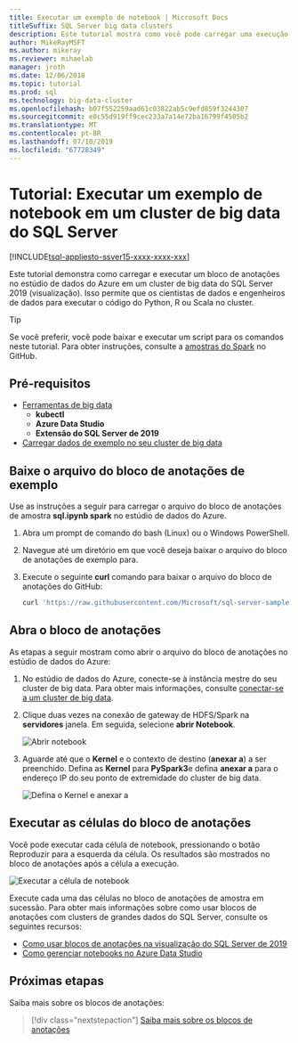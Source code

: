 ```yaml
---
title: Executar um exemplo de notebook | Microsoft Docs
titleSuffix: SQL Server big data clusters
description: Este tutorial mostra como você pode carregar uma execução de um exemplo de notebook Spark em um cluster de big data do SQL Server 2019 (visualização).
author: MikeRayMSFT
ms.author: mikeray
ms.reviewer: mihaelab
manager: jroth
ms.date: 12/06/2018
ms.topic: tutorial
ms.prod: sql
ms.technology: big-data-cluster
ms.openlocfilehash: b07f552259aad61c03822ab5c9efd859f3244307
ms.sourcegitcommit: e0c55d919ff9cec233a7a14e72ba16799f4505b2
ms.translationtype: MT
ms.contentlocale: pt-BR
ms.lasthandoff: 07/10/2019
ms.locfileid: "67728349"
---
```

# <a name="tutorial-run-a-sample-notebook-on-a-sql-server-big-data-cluster"></a>Tutorial: Executar um exemplo de notebook em um cluster de big data do SQL Server

[!INCLUDE[tsql-appliesto-ssver15-xxxx-xxxx-xxx](../includes/tsql-appliesto-ssver15-xxxx-xxxx-xxx.md)]

Este tutorial demonstra como carregar e executar um bloco de anotações no estúdio de dados do Azure em um cluster de big data do SQL Server 2019 (visualização). Isso permite que os cientistas de dados e engenheiros de dados para executar o código do Python, R ou Scala no cluster.

> [!TIP]
> Se você preferir, você pode baixar e executar um script para os comandos neste tutorial. Para obter instruções, consulte a [amostras do Spark](https://github.com/Microsoft/sql-server-samples/tree/master/samples/features/sql-big-data-cluster/spark) no GitHub.

## <a id="prereqs"></a> Pré-requisitos

- [Ferramentas de big data](deploy-big-data-tools.md)
   - **kubectl**
   - **Azure Data Studio**
   - **Extensão do SQL Server de 2019**
- [Carregar dados de exemplo no seu cluster de big data](tutorial-load-sample-data.md)

## <a name="download-the-sample-notebook-file"></a>Baixe o arquivo do bloco de anotações de exemplo

Use as instruções a seguir para carregar o arquivo do bloco de anotações de amostra **sql.ipynb spark** no estúdio de dados do Azure.

1. Abra um prompt de comando do bash (Linux) ou o Windows PowerShell.

1. Navegue até um diretório em que você deseja baixar o arquivo do bloco de anotações de exemplo para.

1. Execute o seguinte **curl** comando para baixar o arquivo do bloco de anotações do GitHub:

   ```bash
   curl 'https://raw.githubusercontent.com/Microsoft/sql-server-samples/master/samples/features/sql-big-data-cluster/spark/data-loading/transform-csv-files.ipynb' -o transform-csv-files.ipynb
   ```

## <a name="open-the-notebook"></a>Abra o bloco de anotações

As etapas a seguir mostram como abrir o arquivo do bloco de anotações no estúdio de dados do Azure:

1. No estúdio de dados do Azure, conecte-se à instância mestre do seu cluster de big data. Para obter mais informações, consulte [conectar-se a um cluster de big data](connect-to-big-data-cluster.md).

1. Clique duas vezes na conexão de gateway de HDFS/Spark na **servidores** janela. Em seguida, selecione **abrir Notebook**.

   ![Abrir notebook](media/tutorial-notebook-spark/azure-data-studio-open-notebook.png)

1. Aguarde até que o **Kernel** e o contexto de destino (**anexar a**) a ser preenchido. Defina as **Kernel** para **PySpark3**e defina **anexar a** para o endereço IP do seu ponto de extremidade do cluster de big data.

   ![Defina o Kernel e anexar a](media/tutorial-notebook-spark/set-kernel-and-attach-to.png)

## <a name="run-the-notebook-cells"></a>Executar as células do bloco de anotações

Você pode executar cada célula de notebook, pressionando o botão Reproduzir para a esquerda da célula. Os resultados são mostrados no bloco de anotações após a célula a execução.

![Executar a célula de notebook](media/tutorial-notebook-spark/run-notebook-cell.png)

Execute cada uma das células no bloco de anotações de amostra em sucessão. Para obter mais informações sobre como usar blocos de anotações com clusters de grandes dados do SQL Server, consulte os seguintes recursos:

- [Como usar blocos de anotações na visualização do SQL Server de 2019](notebooks-guidance.md)
- [Como gerenciar notebooks no Azure Data Studio](notebooks-how-to-manage.md)

## <a name="next-steps"></a>Próximas etapas

Saiba mais sobre os blocos de anotações:
> [!div class="nextstepaction"]
> [Saiba mais sobre os blocos de anotações](notebooks-guidance.md)
